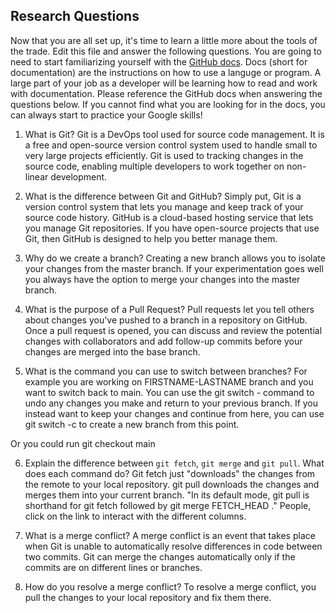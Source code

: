 ## Research Questions 

Now that you are all set up, it's time to learn a little more about the tools of the trade. Edit this file and answer the following questions. You are going to need to start familiarizing yourself with the [GitHub docs](https://docs.github.com/en). Docs (short for documentation) are the instructions on how to use a languge or program. A large part of your job as a developer will be learning how to read and work with documentation. Please reference the GitHub docs when answering the questions below. If you cannot find what you are looking for in the docs, you can always start to practice your Google skills!

1. What is Git? 
Git is a DevOps tool used for source code management. It is a free and open-source version control system used to handle small to very large projects efficiently. Git is used to tracking changes in the source code, enabling multiple developers to work together on non-linear development.

2. What is the difference between Git and GitHub?
Simply put, Git is a version control system that lets you manage and keep track of your source code history. GitHub is a cloud-based hosting service that lets you manage Git repositories. If you have open-source projects that use Git, then GitHub is designed to help you better manage them.

3. Why do we create a branch?
Creating a new branch allows you to isolate your changes from the master branch. If your experimentation goes well you always have the option to merge your changes into the master branch.

4. What is the purpose of a Pull Request?
Pull requests let you tell others about changes you've pushed to a branch in a repository on GitHub. Once a pull request is opened, you can discuss and review the potential changes with collaborators and add follow-up commits before your changes are merged into the base branch.

5. What is the command you can use to switch between branches? For example you are working on FIRSTNAME-LASTNAME branch and you want to switch back to main.
You can use the git switch - command to undo any changes you make and return to your previous branch. If you instead want to keep your changes and continue from here, you can use git switch -c <new-branch-name> to create a new branch from this point.

Or you could run git checkout main

6. Explain the difference between `git fetch`, `git merge` and `git pull`. What does each command do?
Git fetch just "downloads" the changes from the remote to your local repository. git pull downloads the changes and merges them into your current branch. "In its default mode, git pull is shorthand for git fetch followed by git merge FETCH_HEAD ." People, click on the link to interact with the different columns.

7. What is a merge conflict?
A merge conflict is an event that takes place when Git is unable to automatically resolve differences in code between two commits. Git can merge the changes automatically only if the commits are on different lines or branches.

8. How do you resolve a merge conflict?
To resolve a merge conflict, you pull the changes to your local repository and fix them there. 

